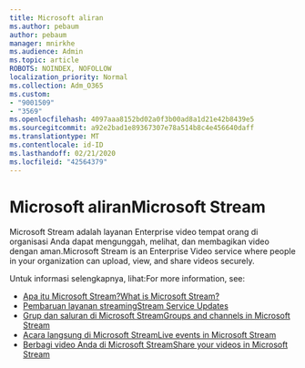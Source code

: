 ```yaml
---
title: Microsoft aliran
ms.author: pebaum
author: pebaum
manager: mnirkhe
ms.audience: Admin
ms.topic: article
ROBOTS: NOINDEX, NOFOLLOW
localization_priority: Normal
ms.collection: Adm_O365
ms.custom:
- "9001509"
- "3569"
ms.openlocfilehash: 4097aaa8152bd02a0f3b00ad8a1d21e42b8439e5
ms.sourcegitcommit: a92e2bad1e89367307e78a514b8c4e456640daff
ms.translationtype: MT
ms.contentlocale: id-ID
ms.lasthandoff: 02/21/2020
ms.locfileid: "42564379"
---
```

# <a name="microsoft-stream"></a><span data-ttu-id="30aaf-102">Microsoft aliran</span><span class="sxs-lookup"><span data-stu-id="30aaf-102">Microsoft Stream</span></span>

<span data-ttu-id="30aaf-103">Microsoft Stream adalah layanan Enterprise video tempat orang di organisasi Anda dapat mengunggah, melihat, dan membagikan video dengan aman.</span><span class="sxs-lookup"><span data-stu-id="30aaf-103">Microsoft Stream is an Enterprise Video service where people in your organization can upload, view, and share videos securely.</span></span> 

<span data-ttu-id="30aaf-104">Untuk informasi selengkapnya, lihat:</span><span class="sxs-lookup"><span data-stu-id="30aaf-104">For more information, see:</span></span>

- [<span data-ttu-id="30aaf-105">Apa itu Microsoft Stream?</span><span class="sxs-lookup"><span data-stu-id="30aaf-105">What is Microsoft Stream?</span></span>](https://docs.microsoft.com/en-us/stream/overview)
- [<span data-ttu-id="30aaf-106">Pembaruan layanan streaming</span><span class="sxs-lookup"><span data-stu-id="30aaf-106">Stream Service Updates</span></span>](https://techcommunity.microsoft.com/t5/microsoft-stream-service-updates/bd-p/StreamAnnouncements)
- [<span data-ttu-id="30aaf-107">Grup dan saluran di Microsoft Stream</span><span class="sxs-lookup"><span data-stu-id="30aaf-107">Groups and channels in Microsoft Stream</span></span>](https://docs.microsoft.com/en-us/stream/groups-channels-organization)
- [<span data-ttu-id="30aaf-108">Acara langsung di Microsoft Stream</span><span class="sxs-lookup"><span data-stu-id="30aaf-108">Live events in Microsoft Stream</span></span>](https://docs.microsoft.com/en-us/stream/live-event-overview)
- [<span data-ttu-id="30aaf-109">Berbagi video Anda di Microsoft Stream</span><span class="sxs-lookup"><span data-stu-id="30aaf-109">Share your videos in Microsoft Stream</span></span>](https://docs.microsoft.com/en-us/stream/portal-share-video)